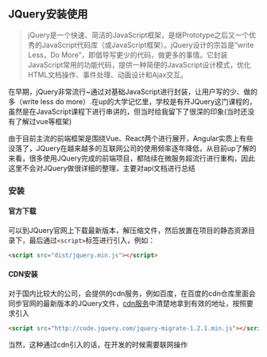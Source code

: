 <!--
 * @Description: JQuery安装使用
 * @Version: Beata1.0
 * @Autor: 【B站】Rong姐姐好可爱
 * @Date: 2020-08-12 23:42:38
 * @LastEditors: 【B站】Rong姐姐好可爱
 * @LastEditTime: 2020-08-12 23:56:03
-->
## JQuery安装使用
> jQuery是一个快速、简洁的JavaScript框架，是继Prototype之后又一个优秀的JavaScript代码库（或JavaScript框架）。jQuery设计的宗旨是“write Less，Do More”，即倡导写更少的代码，做更多的事情。它封装JavaScript常用的功能代码，提供一种简便的JavaScript设计模式，优化HTML文档操作、事件处理、动画设计和Ajax交互。

在早期，jQuery非常流行~通过对基础JavaScript进行封装，让用户写的少、做的多（write less do more）.在up的大学记忆里，学校是有开JQuery这门课程的，虽然是在JavaScript课程下进行串讲的，但当时给我留下了很深的印象(当时还没有了解过vue等框架)

由于目前主流的前端框架是围绕Vue、React两个进行展开，Angular实质上有些没落了，JQuery在越来越多的互联网公司的使用频率逐年降低，从目前up了解的来看，很多使用JQuery完成的前端项目，都陆续在微服务超流行进行重构，因此这里不会对JQuery做很详细的整理，主要对api文档进行总结

### 安装
#### 官方下载
可以到JQuery官网上下载最新版本，解压缩文件，然后放置在项目的静态资源目录下，最后通过`<script>`标签进行引入，例如：
```html
<script src="dist/jquery.min.js"></script>
```
#### CDN安装
对于国内比较大的公司，会提供的cdn服务，例如百度，在百度的cdn仓库里面会同步官网的最新版本的JQuery文件，[cdn服务](http://www.jq22.com/cdn/)中清楚地拿到有效的地址，按照要求引入
```html
<script src="http://code.jquery.com/jquery-migrate-1.2.1.min.js"></script>
```
当然，这种通过cdn引入的话，在开发的时候需要联网操作